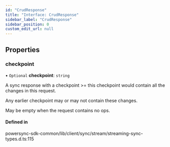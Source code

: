 ```yaml
---
id: "CrudResponse"
title: "Interface: CrudResponse"
sidebar_label: "CrudResponse"
sidebar_position: 0
custom_edit_url: null
---
```


## Properties

### checkpoint

• `Optional` **checkpoint**: `string`

A sync response with a checkpoint >= this checkpoint would contain all the changes in this request.

Any earlier checkpoint may or may not contain these changes.

May be empty when the request contains no ops.

#### Defined in

powersync-sdk-common/lib/client/sync/stream/streaming-sync-types.d.ts:115

